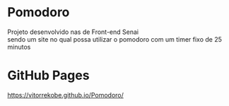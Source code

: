 # Pomodoro
Projeto desenvolvido nas de Front-end Senai 
<br>
sendo um site no qual possa utilizar o pomodoro com um timer fixo de 25 minutos
<br>
<h1> GitHub Pages </h1>
<p><a href="https://vitorrekobe.github.io/Pomodoro/" target="_blank">https://vitorrekobe.github.io/Pomodoro/</a></p>
